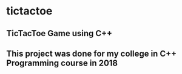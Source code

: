 # tictactoe
## TicTacToe Game using C++

## This project was done for my college in C++ Programming course in 2018
